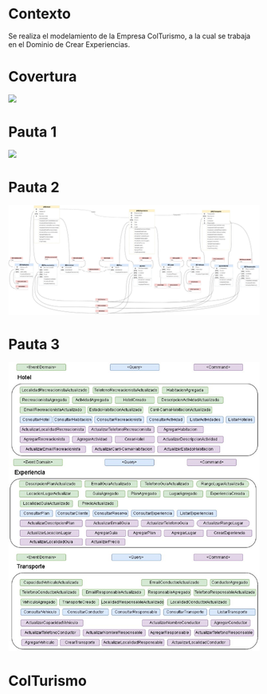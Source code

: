 # Contexto
Se realiza el modelamiento de la Empresa ColTurismo, a la cual se trabaja en el Dominio de Crear Experiencias.
# Covertura
![](https://github.com/xsirilo0519/DDD-Reto-Travel/blob/main/Pauta%201/ColTurismo-Pauta-1_%20An%C3%A1lisis%20del%20modelo.jpg)
# Pauta 1
![](https://github.com/xsirilo0519/DDD-Reto-Travel/blob/main/Pauta%201/ColTurismo-Pauta-1_%20An%C3%A1lisis%20del%20modelo.jpg)
# Pauta 2
![](https://github.com/xsirilo0519/DDD-Reto-Travel/blob/main/Pauta%202/ColTurismo-Pauta-2-Modelo%20de%20dominio.jpg)
# Pauta 3
![](https://github.com/xsirilo0519/DDD-Reto-Travel/blob/main/Pauta%203/ColTurismo-Pauta-3-Eventos-de-Dominio.jpg)
# ColTurismo
